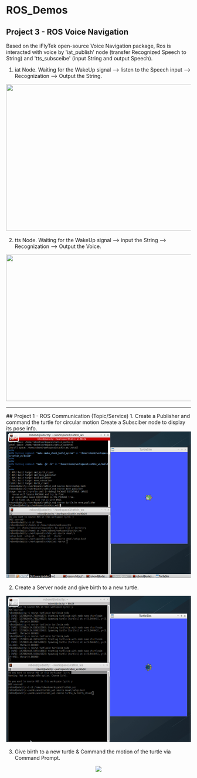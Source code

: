 # ROS_Demos

## Project 3 - ROS Voice Navigation
Based on the iFlyTek open-source Voice Navigation package, Ros is interacted with voice by 'iat_publish' node (transfer Recognized Speech to String) and 'tts_subsceibe' (input String and output Speech).

1. iat Node.
   Waiting for the WakeUp signal --> listen to the Speech input --> Recognization --> Output the String.
<div align="center">
<img src="catkin_ws_voice/voice_res_gif/iat.gif" width="600" height="400">
</div>

2. tts Node.
   Waiting for the WakeUp signal --> input the String --> Recognization --> Output the Voice.
<div align="center">
<img src="catkin_ws_voice/voice_res_gif/tts.gif" width="600" height="400">
</div>




<hr>
## Project 1 - ROS Communication (Topic/Service)
1. Create a Publisher and command the turtle for circular motion
   Create a Subsciber node to display its pose info.
<div align="center">
<img src="demo1/catkin_ws/res_gif/topic.gif" width="600" height="400">
</div>

2. Create a Server node and give birth to a new turtle.
<div align="center">
<img src="demo1/catkin_ws/res_gif/birth.gif" width="600" height="400">
</div>

3. Give birth to a new turtle & Command the motion of the turtle via Command Prompt.
<div align="center">
<img src="demo1/catkin_ws/res_gif/cmd_create.gif" width="600">
</div>
</hr>

